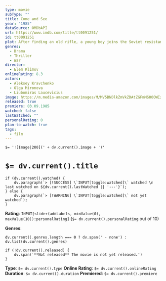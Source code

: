 ```yaml
---
type: movie
subType: ""
title: Come and See
year: "1985"
dataSource: OMDbAPI
url: https://www.imdb.com/title/tt0091251/
id: tt0091251
plot: After finding an old rifle, a young boy joins the Soviet resistance movement against ruthless German forces and experiences the horrors of World War II.
genres:
  - Drama
  - Thriller
  - War
director:
  - Elem Klimov
onlineRating: 8.3
actors:
  - Aleksey Kravchenko
  - Olga Mironova
  - Liubomiras Laucevicius
image: https://m.media-amazon.com/images/M/MV5BNDlkZmVkZDAtZGFmMS00OWIzLWJkY2YtNWE5NjNhNjhiZGE3XkEyXkFqcGc@._V1_SX300.jpg
released: true
premiere: 03.09.1985
watched: false
lastWatched: ""
personalRating: 0
plan-to-watch: true
tags:
  - film
---
```


`$= '![Image|200](' + dv.current().image + ')'`

# `$= dv.current().title`

```dataviewjs
if (dv.current().watched) {
	dv.paragraph(`> [!SUCCESS] \`INPUT[toggle:watched]\` watched \n last watched on ${dv.current().lastWatched || '---'}`);
} else {
	dv.paragraph(`> [!WARNING] \`INPUT[toggle:watched]\` not yet watched`);
}
```

**Rating**:  `INPUT[slider(addLabels, minValue(0), maxValue(10)):personalRating]` (`$= dv.current().personalRating` out of 10)

**Genres**:
```dataviewjs
dv.current().genres.length === 0 ? dv.span(' - none') : dv.list(dv.current().genres)
```

```dataviewjs
if (!dv.current().released) {
	dv.span('**Not released** The movie is not yet released.')
}
```

**Type**: `$= dv.current().type`
**Online Rating**: `$= dv.current().onlineRating`
**Duration**:  `$= dv.current().duration`
**Premiered**: `$= dv.current().premiere`